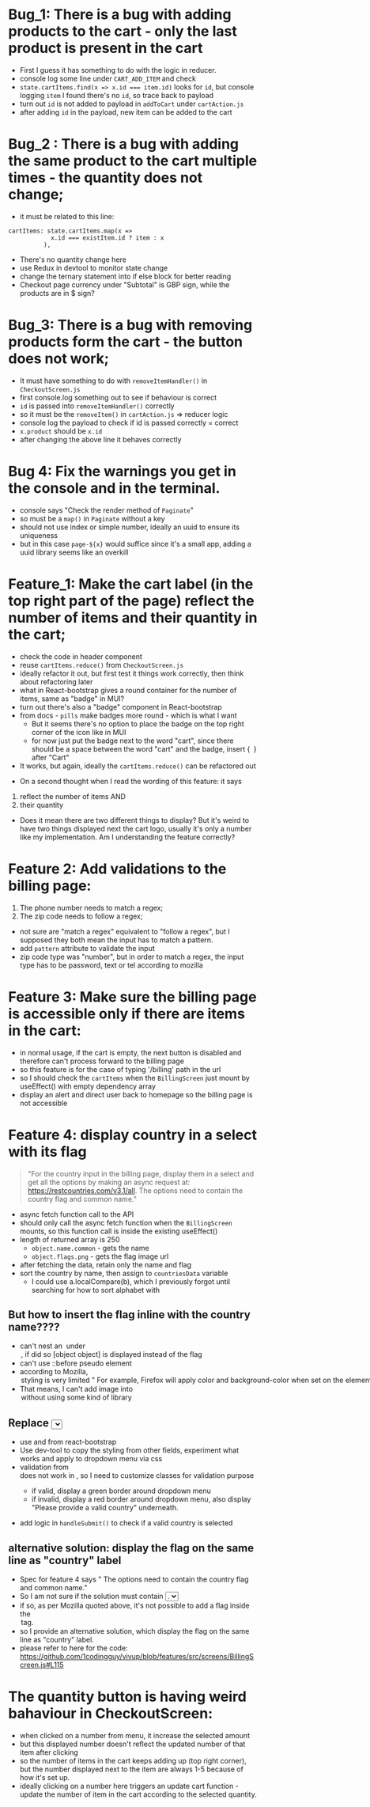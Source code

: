 # Bug_1: There is a bug with adding products to the cart - only the last product is present in the cart

- First I guess it has something to do with the logic in reducer.
- console log some line under `CART_ADD_ITEM` and check
- `state.cartItems.find(x => x.id === item.id)` looks for `id`, but console logging `item` I found there's no `id`, so trace back to payload
- turn out `id` is not added to payload in `addToCart` under `cartAction.js`
- after adding `id` in the payload, new item can be added to the cart

# Bug_2 : There is a bug with adding the same product to the cart multiple times - the quantity does not change;

- it must be related to this line:
```
cartItems: state.cartItems.map(x =>
            x.id === existItem.id ? item : x
          ),
```
- There's no quantity change here
- use Redux in devtool to monitor state change
- change the ternary statement into if else block for better reading
- Checkout page currency under "Subtotal" is GBP sign, while the products are in $ sign?

# Bug_3: There is a bug with removing products form the cart - the button does not work;

- It must have something to do with `removeItemHandler()` in `CheckoutScreen.js`
- first console.log something out to see if behaviour is correct
- `id` is passed into `removeItemHandler()` correctly
- so it must be the `removeItem()` in `cartAction.js` => reducer logic
- console log the payload to check if id is passed correctly = correct
- `x.product` should be `x.id`
- after changing the above line it behaves correctly

# Bug 4: Fix the warnings you get in the console and in the terminal.

- console says "Check the render method of `Paginate`"
- so must be a `map()` in `Paginate` without a key
- should not use index or simple number, ideally an uuid to ensure its uniqueness
- but in this case `page-${x}` would suffice since it's a small app, adding a uuid library seems like an overkill

# Feature_1: Make the cart label (in the top right part of the page) reflect the number of items and their quantity in the cart;

- check the code in header component
- reuse `cartItems.reduce()` from `CheckoutScreen.js`
- ideally refactor it out, but first test it things work correctly, then think about refactoring later
- what in React-bootstrap gives a round container for the number of items, same as "badge" in MUI?
- turn out there's also a "badge" component in React-bootstrap
- from docs - `pills` make badges more round - which is what I want
  - But it seems there's no option to place the badge on the top right corner of the icon like in MUI
  - for now just put the badge next to the word "cart", since there should be a space between the word "cart" and the badge, insert {` `} after "Cart"
- It works, but again, ideally the `cartItems.reduce()` can be refactored out

* On a second thought when I read the wording of this feature: it says
1. reflect the number of items AND
2. their quantity
  - Does it mean there are two different things to display? But it's weird to have two things displayed next the cart logo, usually it's only a number like my implementation. Am I understanding the feature correctly?

# Feature 2: Add validations to the billing page:

1. The phone number needs to match a regex;
2. The zip code needs to follow a regex;

- not sure are "match a regex" equivalent to "follow a regex", but I supposed they both mean the input has to match a pattern.
- add `pattern` attribute to validate the input
- zip code type was "number", but in order to match a regex, the input type has to be password, text or tel according to mozilla

# Feature 3: Make sure the billing page is accessible only if there are items in the cart:

- in normal usage, if the cart is empty, the next button is disabled and therefore can't process forward to the billing page
- so this feature is for the case of typing '/billing' path in the url
- so I should check the `cartItems` when the `BillingScreen` just mount by useEffect() with empty dependency array
- display an alert and direct user back to homepage so the billing page is not accessible

# Feature 4: display country in a select with its flag
> "For the country input in the billing page, display them in a select and get all the options by making an async request at: https://restcountries.com/v3.1/all. The options need to contain the country flag and common name."

- async fetch function call to the API
- should only call the async fetch function when the `BillingScreen` mounts, so this function call is inside the existing useEffect()
- length of returned array is 250
  - `object.name.common` - gets the name
  - `object.flags.png` - gets the flag image url
- after fetching the data, retain only the name and flag
- sort the country by name, then assign to `countriesData` variable
  - I could use a.localCompare(b), which I previously forgot until searching for how to sort alphabet with 
  
## But how to insert the flag inline with the country name????
- can't nest an <img> under <option>, if did so [object object] is displayed instead of the flag
- can't use ::before pseudo element
- according to Mozilla, <option> styling is very limited
  > " For example, Firefox will apply color and background-color when set on the <option> elements, Chrome won't. Neither of them will apply any kind of spacing (e.g. padding). "
  > "If you really need full control over the option styling, you'll have to either use some kind of library to generate a custom control, or build your own custom control"
  - https://developer.mozilla.org/en-US/docs/Learn/Forms/Advanced_form_styling
- That means, I can't add image into <option> without using some kind of library

## Replace <select> with react-bootstrap dropdown
- use <Dropdown> and <DropdownButton> from react-bootstrap
- Use dev-tool to copy the styling from other fields, experiment what works and apply to dropdown menu via css
- validation from <form> does not work in <Dropdown>, so I need to customize classes for validation purpose
  - if valid, display a green border around dropdown menu
  - if invalid, display a red border around dropdown menu, also display "Please provide a valid country" underneath.
- add logic in `handleSubmit()` to check if a valid country is selected 

## alternative solution: display the flag on the same line as "country" label
- Spec for feature 4 says " The options need to contain the country flag and common name."
- So I am not sure if the solution must contain <select> and <option>.
- if so, as per Mozilla quoted above, it's not possible to add a flag inside the <option> tag.
- so I provide an alternative solution, which display the flag on the same line as "country" label.
- please refer to here for the code: https://github.com/1codingguy/vivup/blob/features/src/screens/BillingScreen.js#L115


# The quantity button is having weird bahaviour in CheckoutScreen:
- when clicked on a number from menu, it increase the selected amount
- but this displayed number doesn't reflect the updated number of that item after clicking
- so the number of items in the cart keeps adding up (top right corner), but the number displayed next to the item are always 1-5 because of how it's set up.
- ideally clicking on a number here triggers an update cart function - update the number of item in the cart according to the selected quantity.